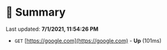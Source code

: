 # 📖 Summary
Last updated: **7/1/2021, 11:54:26 PM**

- `GET` [https://google.com](https://google.com) - **Up** (101ms)
